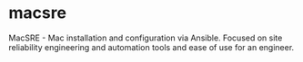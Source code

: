 # macsre
MacSRE - Mac installation and configuration via Ansible. Focused on site reliability engineering and automation tools and ease of use for an engineer.

